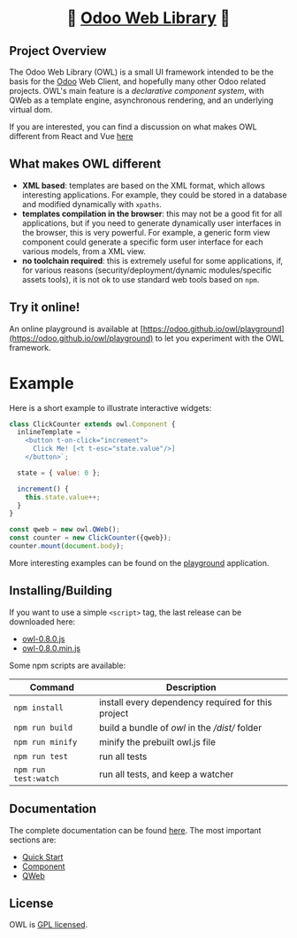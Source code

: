 <h1 align="center">🦉 <a href="https://odoo.github.io/owl/">Odoo Web Library</a> 🦉</h1>

## Project Overview

The Odoo Web Library (OWL) is a small 
UI framework intended to be the basis for the [Odoo](https://www.odoo.com/) Web Client, and hopefully many
other Odoo related projects. OWL's main feature is a _declarative component system_, with QWeb as a template engine, asynchronous rendering, and an underlying virtual dom.

If you are interested, you can find a discussion on what makes OWL different
from React and Vue [here](doc/comparison.md)

## What makes OWL different

- **XML based**: templates are based on the XML format, which allows interesting
  applications.  For example, they could be stored in a database and modified
  dynamically with `xpaths`.
- **templates compilation in the browser**: this may not be a good fit for all
  applications, but if you need to generate dynamically user interfaces in the
  browser, this is very powerful.  For example, a generic form view component
  could generate a specific form user interface for each various models, from a XML view.
- **no toolchain required**: this is extremely useful for some applications, if,
  for various reasons (security/deployment/dynamic modules/specific assets tools),
  it is not ok to use standard web tools based on `npm`.


## Try it online!

An online playground is available at [https://odoo.github.io/owl/playground](https://odoo.github.io/owl/playground) to let you experiment with the OWL framework.

# Example

Here is a short example to illustrate interactive widgets:

```javascript
class ClickCounter extends owl.Component {
  inlineTemplate = `
    <button t-on-click="increment">
      Click Me! [<t t-esc="state.value"/>]
    </button>`;

  state = { value: 0 };

  increment() {
    this.state.value++;
  }
}

const qweb = new owl.QWeb();
const counter = new ClickCounter({qweb});
counter.mount(document.body);
```

More interesting examples can be found on the [playground](https://odoo.github.io/owl/playground) application.

## Installing/Building

If you want to use a simple `<script>` tag, the last release can be downloaded here:

- [owl-0.8.0.js](https://github.com/odoo/owl/releases/download/v0.8.0/owl-0.8.0.js)
- [owl-0.8.0.min.js](https://github.com/odoo/owl/releases/download/v0.8.0/owl-0.8.0.min.js)

Some npm scripts are available:

| Command              | Description                                        |
| -------------------- | -------------------------------------------------- |
| `npm install`        | install every dependency required for this project |
| `npm run build`      | build a bundle of _owl_ in the _/dist/_ folder     |
| `npm run minify`     | minify the prebuilt owl.js file                    |
| `npm run test`       | run all tests                                      |
| `npm run test:watch` | run all tests, and keep a watcher                  |

## Documentation

The complete documentation can be found [here](doc/readme.md). The most important sections are:

- [Quick Start](doc/quick_start.md)
- [Component](doc/component.md)
- [QWeb](doc/qweb.md)

## License

OWL is [GPL licensed](./LICENSE).
